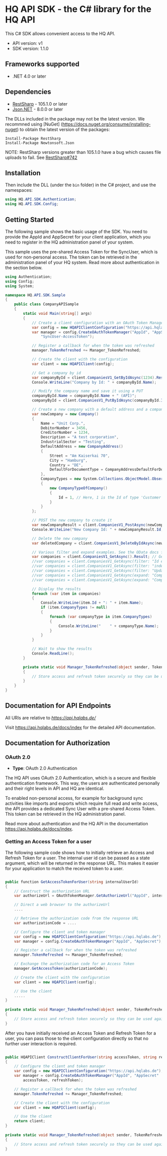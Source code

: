# HQ API SDK - the C# library for the HQ API


This C# SDK allows convenient access to the HQ API.

- API version: v1
- SDK version: 1.1.0

## Frameworks supported
- .NET 4.0 or later

## Dependencies
- [RestSharp](https://www.nuget.org/packages/RestSharp) - 105.1.0 or later
- [Json.NET](https://www.nuget.org/packages/Newtonsoft.Json/) - 8.0.0 or later

The DLLs included in the package may not be the latest version. We recommned using [NuGet] (https://docs.nuget.org/consume/installing-nuget) to obtain the latest version of the packages:
```
Install-Package RestSharp
Install-Package Newtonsoft.Json
```

NOTE: RestSharp versions greater than 105.1.0 have a bug which causes file uploads to fail. See [RestSharp#742](https://github.com/restsharp/RestSharp/issues/742)

## Installation

Then include the DLL (under the `bin` folder) in the C# project, and use the namespaces:
```csharp
using HQ.API.SDK.Authentication;
using HQ.API.SDK.Config;
```

## Getting Started

The following sample shows the basic usage of the SDK. 
You need to provide the AppId and AppSecret for your client application, which you need to register in the HQ administration panel of your system.

This sample uses the pre-shared Access Token for the SyncUser, which is used for non-personal access. The token can be retrieved in the administration panel of your HQ system.
Read more about authentication in the section below.

```csharp
using Authentication;
using Config;
using System;

namespace HQ.API.SDK.Sample
{
    public class CompanyAPISample
    {
        static void Main(string[] args)
        {
            // Create a client configuration with an OAuth Token Manager, using the pre-shared Access Token for the Sync User
            var config = new HQAPIClientConfiguration("https://api.hqlabs.de");
            var manager = config.CreateOAuthTokenManager("AppId", "AppSecret",
                "SyncUser-AccessToken");

            // Register a callback for when the token was refreshed
            manager.TokenRefreshed += Manager_TokenRefreshed;

            // Create the client with the configuration
            var client = new HQAPIClient(config);

            // Get a company by id
            var companyById = client.CompaniesV1_GetByIdAsync(1234).Result;
            Console.WriteLine("Company by Id: " + companyById.Name);

            // Modify the company name and save it using a PUT
            companyById.Name = companyById.Name + " (API)";
            companyById = client.CompaniesV1_PutByIdAsync(companyById.Id, companyById).Result;

            // Create a new company with a default address and a company type
            var newCompany = new Company()
            {
                Name = "Unit Corp.",
                DebitorNumber = 3456,
                CreditorNumber = 1234,
                Description = "A test corporation",
                IndustrialSector = "Testing",
                DefaultAddress = new CompanyAddress()
                {
                    Street = "Am Kaiserkai 70",
                    City = "Hamburg",
                    Country = "DE",
                    DefaultForDocumentType = CompanyAddressDefaultForDocumentType.Invoice,
                },
                CompanyTypes = new System.Collections.ObjectModel.ObservableCollection<CompanyTypeOfCompany>()
                {
                    new CompanyTypeOfCompany()
                    {
                        Id = 1, // Here, 1 is the Id of type 'Customer'
                    }
                }
            };

            // POST the new company to create it
            var newCompanyResult = client.CompaniesV1_PostAsync(newCompany).Result;
            Console.WriteLine("New Company Id: " + newCompanyResult.Id);

            // Delete the new company
            var deletedCompany = client.CompaniesV1_DeleteByIdAsync(newCompanyResult.Id).Result;

            // Various filter and expand examples. See the OData docs for more information
            var companies = client.CompaniesV1_GetAsync().Result; // Get all companies
            //var companies = client.CompaniesV1_GetAsync(filter: "Id eq 1234").Result; // Get a company with a filter by Id
            //var companies = client.CompaniesV1_GetAsync(filter: "indexof(Name, 'Corp') ge 0").Result; // Get all companies where the name contains 'Corp'
            //var companies = client.CompaniesV1_GetAsync(filter: "UpdatedOn gt 2016-02-15T14:17:40+01:00").Result; // Get all companies modified after 15th of February 2016
            //var companies = client.CompaniesV1_GetAsync(expand: "CompanyTypes").Result; // Get all companies with their company types
            //var companies = client.CompaniesV1_GetAsync(expand: "CompanyTypes", filter: "CompanyTypes/any(companyType: companyType/Name eq 'Customer')").Result; // Returns all companies of type 'Customer'

            // Display the results
            foreach (var item in companies)
            {
                Console.WriteLine(item.Id + ": " + item.Name);
                if (item.CompanyTypes != null)
                {
                    foreach (var companyType in item.CompanyTypes)
                    {
                        Console.WriteLine("    " + companyType.Name);
                    }
                }
            }

            // Wait to show the results
            Console.ReadLine();
        }

        private static void Manager_TokenRefreshed(object sender, TokenRefreshedEventArgs e)
        {
            // Store access and refresh token securely so they can be used again next time
        }
    }
}

```

<a name="documentation-for-api-endpoints"></a>
## Documentation for API Endpoints

All URIs are relative to *https://api.hqlabs.de/*

Visit https://api.hqlabs.de/docs/index for the detailed API documentation.

## Documentation for Authorization

### OAuth 2.0

- **Type**: OAuth 2.0 Authentication

The HQ API uses OAuth 2.0 Authentication, which is a secure and flexible authentication framework. 
This way, the users are authenticated personally and their right levels in API and HQ are identical.

To enabled non-personal access, for example for background sync activities like imports and exports which require full read and write access, the API provides a dedicated Sync User with a pre-shared Access Token. This token can be retrieved in the HQ administration panel.

Read more about authentication and the HQ API in the documentation https://api.hqlabs.de/docs/index.


### Getting an Access Token for a user

The following sample code shows how to initially retrieve an Access and Refresh Token for a user. The internal user id can be passed as a state argument, which will be returned in the response URL. This makes it easier for your application to match the received token to a user.

```csharp

public function GetAccessTokenForUser(string internalUserId)
{
    // Construct the authorization URL
    var authorizeUrl = OAuthTokenManager.GetAuthorizeUrl("AppId", internalUserId, "https://localhost/", new string[] {"read_all","write_all"});

    // Direct a web browser to the authorizeUrl
    ....

    // Retrieve the authorization code from the response URL
    var authorizationCode = ....

    // Configure the client and token manager
    var config = new HQAPIClientConfiguration("https://api.hqlabs.de");
    var manager = config.CreateOAuthTokenManager("AppId", "AppSecret");

    // Register a callback for when the token was refreshed
    manager.TokenRefreshed += Manager_TokenRefreshed;

    // Exchange the authorization code for an Access Token
    manager.GetAccessToken(authorizationCode);

    // Create the client with the configuration
    var client = new HQAPIClient(config);

    // Use the client
    .....
}
    
private static void Manager_TokenRefreshed(object sender, TokenRefreshedEventArgs e)
{
    // Store access and refresh token securely so they can be used again next time
}

```

After you have initially received an Access Token and Refresh Token for a user, you can pass those to the client configuration directly so that no further user interaction is required.

```csharp

public HQAPIClient ConstructClientForUser(string accessToken, string refreshToken)
{
    // Configure the client and token manager
    var config = new HQAPIClientConfiguration("https://api.hqlabs.de");
    var manager = config.CreateOAuthTokenManager("AppId", "AppSecret"
        accessToken, refreshToken);

    // Register a callback for when the token was refreshed
    manager.TokenRefreshed += Manager_TokenRefreshed;

    // Create the client with the configuration
    var client = new HQAPIClient(config);

    // Use the client
    return client;
}
    
private static void Manager_TokenRefreshed(object sender, TokenRefreshedEventArgs e)
{
    // Store access and refresh token securely so they can be used again next time
}

```
